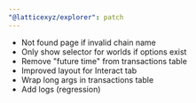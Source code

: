 ```yaml
---
"@latticexyz/explorer": patch
---
```


- Not found page if invalid chain name
- Only show selector for worlds if options exist
- Remove "future time" from transactions table
- Improved layout for Interact tab
- Wrap long args in transactions table
- Add logs (regression)
